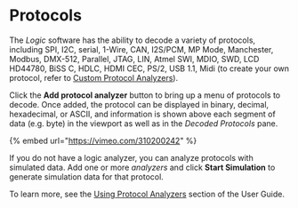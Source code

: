 # Protocols

The _Logic_ software has the ability to decode a variety of protocols, including SPI, I2C, serial, 1-Wire, CAN, I2S/PCM, MP Mode, Manchester, Modbus, DMX-512, Parallel, JTAG, LIN, Atmel SWI, MDIO, SWD, LCD HD44780, BiSS C, HDLC, HDMI CEC, PS/2, USB 1.1, Midi \(to create your own protocol, refer to [Custom Protocol Analyzers](https://saleae.gitbook.io/docs/saleae-api-and-sdk/protocol-analyzer-sdk)\).

Click the **Add protocol analyzer** button to bring up a menu of protocols to decode. Once added, the protocol can be displayed in binary, decimal, hexadecimal, or ASCII, and information is shown above each segment of data \(e.g. byte\) in the viewport as well as in the _Decoded Protocols_ pane.

{% embed url="https://vimeo.com/310200242" %}

If you do not have a logic analyzer, you can analyze protocols with simulated data. Add one or more _analyzers_ and click **Start Simulation** to generate simulation data for that protocol.

 To learn more, see the [Using Protocol Analyzers](https://saleae.gitbook.io/docs/user-guide/using-logic/using-protocol-analyzers) section of the User Guide.

